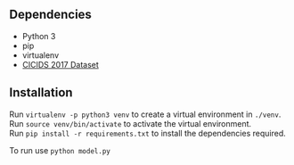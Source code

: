 
## Dependencies

- Python 3
- pip
- virtualenv
- [CICIDS 2017 Dataset](https://www.unb.ca/cic/datasets/ids-2017.html)


## Installation

Run `virtualenv -p python3 venv` to create a virtual environment in `./venv`.  
Run `source venv/bin/activate` to activate the virtual environment.  
Run `pip install -r requirements.txt` to install the dependencies required.  

To run use `python model.py`
